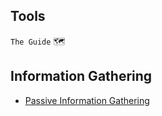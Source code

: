 ## Tools
`The Guide` :world_map:

## Information Gathering
- [Passive Information Gathering](/assets/passive-tools.md)
